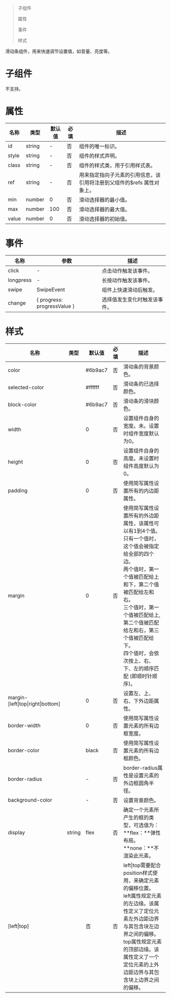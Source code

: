 > 子组件
>
> 属性
>
> 事件
>
> 样式

滑动条组件，用来快速调节设置值，如音量、亮度等。



# 子组件

不支持。

# 属性

| 名称  | 类型   | 默认值 | 必填 | 描述                                                         |
| ----- | ------ | ------ | ---- | ------------------------------------------------------------ |
| id    | string | -      | 否   | 组件的唯一标识。                                             |
| style | string | -      | 否   | 组件的样式声明。                                             |
| class | string | -      | 否   | 组件的样式类，用于引用样式表。                               |
| ref   | string | -      | 否   | 用来指定指向子元素的引用信息，该引用将注册到父组件的$refs 属性对象上。 |
| min   | number | 0      | 否   | 滑动选择器的最小值。                                         |
| max   | number | 100    | 否   | 滑动选择器的最大值。                                         |
| value | number | 0      | 否   | 滑动选择器的初始值。                                         |

# 事件

| 名称      | 参数                        | 描述                         |
| --------- | --------------------------- | ---------------------------- |
| click     | -                           | 点击动作触发该事件。         |
| longpress | -                           | 长按动作触发该事件。         |
| swipe     | SwipeEvent                  | 组件上快速滑动后触发。       |
| change    | { progress: progressValue } | 选择值发生变化时触发该事件。 |

# 样式

| 名称                              | 类型     | 默认值   | 必填 | 描述                                                         |
| --------------------------------- | -------- | -------- | ---- | ------------------------------------------------------------ |
| color                             | <color>  | #6b9ac7  | 否   | 滑动条的背景颜色。                                           |
| selected-color                    | <color>  | \#ffffff | 否   | 滑动条的已选择颜色。                                         |
| block-color                       | <color>  | \#6b9ac7 | 否   | 滑动条的滑块颜色。                                           |
| width                             | <length> | 0        | 否   | 设置组件自身的宽度。未。设置时组件宽度默认为0。              |
| height                            | <length> | 0        | 否   | 设置组件自身的高度。未设置时组件高度默认为0。                |
| padding                           | <length> | 0        | 否   | 使用简写属性设置所有的内边距属性。                           |
| margin                            | <length> | 0        | 否   | 使用简写属性设置所有的外边距属性，该属性可以有1到4个值。<br/>只有一个值时，这个值会被指定给全部的四个边。<br/>两个值时，第一个值被匹配给上和下，第二个值被匹配给左和右。<br/>三个值时，第一个值被匹配给上, 第二个值被匹配给左和右，第三个值被匹配给下。<br/>四个值时，会依次按上、右、下、左的顺序匹配 (即顺时针顺序)。 |
| margin-[left\|top\|right\|bottom] | <length> | 0        | 否   | 设置左、上、右、下外边距属性。                               |
| border-width                      | <length> | 0        | 否   | 使用简写属性设置元素的所有边框宽度。                         |
| border-color                      | <color>  | black    | 否   | 使用简写属性设置元素的所有边框颜色。                         |
| border-radius                     | <length> | -        | 否   | border-radius属性是设置元素的外边框圆角半径。                |
| background-color                  | <color>  | -        | 否   | 设置背景颜色。                                               |
| display                           | string   | flex     | 否   | 确定一个元素所产生的框的类型，可选值为：<br/>**flex：**弹性布局。<br/>**none：**不渲染此元素。 |
| [left\|top]                       | <length> | 否       | 否   | left\|top需要配合position样式使用，来确定元素的偏移位置。<br/>left属性规定元素的左边缘。该属性定义了定位元素左外边距边界与其包含块左边界之间的偏移。<br/>top属性规定元素的顶部边缘。该属性定义了一个定位元素的上外边距边界与其包含块上边界之间的偏移。 |



